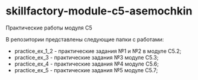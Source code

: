 # skillfactory-module-c5-asemochkin
Практические работы модуля C5

В репозитории представлены следующие папки с работами:

- practice_ex_1_2 - практические задания №1 и №2 в модуле C5.2;
- practice_ex_3 - практические задания №3 модуле C5.3;
- practice_ex_4 - практические задания №4 модуле C5.6;
- practice_ex_5 - практические задания №5 модуле C5.7;
